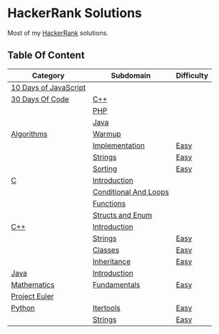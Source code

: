 # HackerRank Solutions

Most of my [HackerRank](https://www.hackerrank.com/wolfthread) solutions.

## Table Of Content

| Category                                       | Subdomain                                         | Difficulty                             |
| ---------------------------------------------- | ------------------------------------------------- | -------------------------------------- |
| [10 Days of JavaScript](10-days-of-javascript) |                                                   |                                        |
| [30 Days Of Code](30-days-of-code)             | [C++](30-days-of-code/cpp)                        |                                        |
|                                                | [PHP](30-days-of-code/php)                        |                                        |
|                                                | [Java](30-days-of-code/java)                      |                                        |
| [Algorithms](algorithms)                       | [Warmup](algorithms/warmup)                       |                                        |
|                                                | [Implementation](algorithms/implementation)       | [Easy](algorithms/implementation/easy) |
|                                                | [Strings](algorithms/strings)                     | [Easy](algorithms/strings/easy)        |
|                                                | [Sorting](algorithms/sorting)                     | [Easy](algorithms/sorting/easy)        |
| [C](c)                                         | [Introduction](c/introduction)                    |                                        |
|                                                | [Conditional And Loops](c/conditionals-and-loops) |                                        |
|                                                | [Functions](c/functions)                          |                                        |
|                                                | [Structs and Enum](c/structs-and-enum)            |                                        |
| [C++](cpp)                                     | [Introduction](cpp/introduction)                  |                                        |
|                                                | [Strings](cpp/strings)                            | [Easy](cpp/strings/easy)               |
|                                                | [Classes](cpp/classes)                            | [Easy](cpp/classes/easy)               |
|                                                | [Inheritance](cpp/inheritance)                    | [Easy](cpp/inheritance/easy)           |
| [Java](java)                                   | [Introduction](java/introduction)                 |                                        |
| [Mathematics](mathematics)                     | [Fundamentals](mathematics/fundamentals)          | [Easy](mathematics/fundamentals/easy)  |
| [Project Euler](project-euler)                 |                                                   |                                        |
| [Python](python)                               | [Itertools](python/itertools)                     | [Easy](python/itertools/easy)          |
|                                                | [Strings](python/strings)                         | [Easy](python/strings/easy)            |

